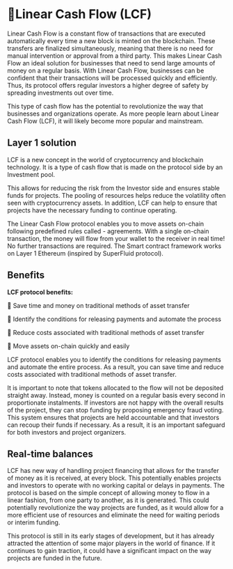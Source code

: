 # 🚰Linear Cash Flow (LCF)

Linear Cash Flow is a constant flow of transactions that are executed automatically every time a new block is minted on the blockchain. These transfers are finalized simultaneously, meaning that there is no need for manual intervention or approval from a third party. This makes Linear Cash Flow an ideal solution for businesses that need to send large amounts of money on a regular basis. With Linear Cash Flow, businesses can be confident that their transactions will be processed quickly and efficiently. Thus, its protocol offers regular investors a higher degree of safety by spreading investments out over time. 

This type of cash flow has the potential to revolutionize the way that businesses and organizations operate. As more people learn about Linear Cash Flow (LCF), it will likely become more popular and mainstream. 

## Layer 1 solution

LCF is a new concept in the world of cryptocurrency and blockchain technology. It is a type of cash flow that is made on the protocol side by an Investment pool. 

This allows for reducing the risk from the Investor side and ensures stable funds for projects. The pooling of resources helps reduce the volatility often seen with cryptocurrency assets. In addition, LCF can help to ensure that projects have the necessary funding to continue operating. 

The Linear Cash Flow protocol enables you to move assets on-chain following predefined rules called - agreements. With a single on-chain transaction, the money will flow from your wallet to the receiver in real time! No further transactions are required. The Smart contract framework works on Layer 1 Ethereum (inspired by SuperFluid protocol). 

## Benefits

**LCF protocol benefits:** 

 📣 Save time and money on traditional methods of asset transfer 

 📣 Identify the conditions for releasing payments and automate the process 

 📣 Reduce costs associated with traditional methods of asset transfer 

 📣 Move assets on-chain quickly and easily 

LCF protocol enables you to identify the conditions for releasing payments and automate the entire process. As a result, you can save time and reduce costs associated with traditional methods of asset transfer.  

It is important to note that tokens allocated to the flow will not be deposited straight away. Instead, money is counted on a regular basis every second in proportionate instalments. If investors are not happy with the overall results of the project, they can stop funding by proposing emergency fraud voting. This system ensures that projects are held accountable and that investors can recoup their funds if necessary. As a result, it is an important safeguard for both investors and project organizers. 

## Real-time balances

LCF has new way of handling project financing that allows for the transfer of money as it is received, at every block. This potentially enables projects and investors to operate with no working capital or delays in payments. The protocol is based on the simple concept of allowing money to flow in a linear fashion, from one party to another, as it is generated. This could potentially revolutionize the way projects are funded, as it would allow for a more efficient use of resources and eliminate the need for waiting periods or interim funding. 

This protocol is still in its early stages of development, but it has already attracted the attention of some major players in the world of finance. If it continues to gain traction, it could have a significant impact on the way projects are funded in the future. 
